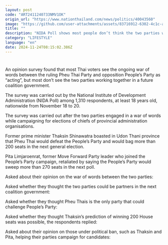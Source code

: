 ```yaml
---
layout: post
code: "ART2411240733NMV1OK"
origin_url: "https://www.nationthailand.com/news/politics/40043560"
image: "https://github.com/user-attachments/assets/83716912-6302-4c1c-af6c-91d04854d2d4"
title: ""
description: "NIDA Poll shows most people don’t think the two parties will form a coalition in future"
category: "LIFESTYLE"
language: "en"
date: 2024-11-24T08:15:02.386Z
---
```


# 









An opinion survey found that most Thai voters see the ongoing war of words between the ruling Pheu Thai Party and opposition People’s Party as “acting”, but most don’t see the two parties working together in a future coalition government.

The survey was carried out by the National Institute of Development Administration (NIDA Poll) among 1,310 respondents, at least 18 years old, nationwide from November 18 to 20.

The survey was carried out after the two parties engaged in a war of words while campaigning for elections of chiefs of provincial administration organisations.

Former prime minister Thaksin Shinawatra boasted in Udon Thani province that Pheu Thai would defeat the People’s Party and would bag more than 200 seats in the next general election.

Pita Limjaroenrat, former Move Forward Party leader who joined the People’s Party campaign, retaliated by saying the People’s Party would sweep more than 270 seats in the next poll.

Asked about their opinion on the war of words between the two parties:

Asked whether they thought the two parties could be partners in the next coalition government:

Asked whether they thought Pheu Thais is the only party that could challenge People’s Party:

Asked whether they thought Thaksin’s prediction of winning 200 House seats was possible, the respondents replied:

Asked about their opinion on those under political ban, such as Thaksin and Pita, helping their parties campaign for candidates: